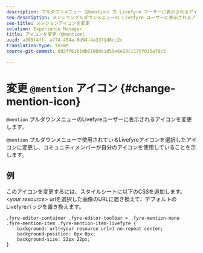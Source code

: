```yaml
---
description: プルダウンメニュー（@mention）で Livefyre ユーザーに表示されるアイコンを変更します。
seo-description: メンションプルダウンメニューの Livefyre ユーザーに表示されるアイコンを変更します。
seo-title: メンションアイコンを変更
solution: Experience Manager
title: アイコンを変更（@mention）
uuid: a395f4ff- a774-454a-8d94-4a3371d8cc2c
translation-type: tm+mt
source-git-commit: 0d2ff61b1db6100de1d59e6e20c1175f015a78c5

---
```



# 変更 `@mention` アイコン {#change-mention-icon}

`@mention` プルダウンメニューのLivefyreユーザーに表示されるアイコンを変更します。

`@mention` プルダウンメニューで使用されているLivefyreアイコンを選択したアイコンに変更し、コミュニティメンバーが自分のアイコンを使用していることを示します。

## 例

このアイコンを変更するには、スタイルシートに以下のCSSを追加します。<*your resource*> urlを選択した画像のURLに置き換えて、デフォルトのLivefyreバッジを置き換えます。

```
.fyre-editor-container .fyre-editor-toolbar > .fyre-mention-menu .fyre-mention-item .fyre-mention-item-livefyre { 
    background: url(<your resource url>) no-repeat center; 
    background-position: 0px 0px; 
    background-size: 22px 22px; 
}
```
